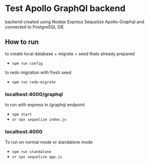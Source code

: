# Test Apollo GraphQl backend
backend created using Nodejs Express Sequelize Apollo-Graphql and connected to PostgreSQL DB.


## How to run
to create local database + migrate + seed thats already prepared
- `npm run config`

to redo migration with fresh seed
- `npm run redo-migrate`

### localhost:4000/graphql
to run with express in /graphql endpoint
- `npm start`
- `or npx sequelize index.js`

### localhost:4000
To run on normal mode or standalone mode
- `npm run standalone`
- `or npx sequelize app.js`
